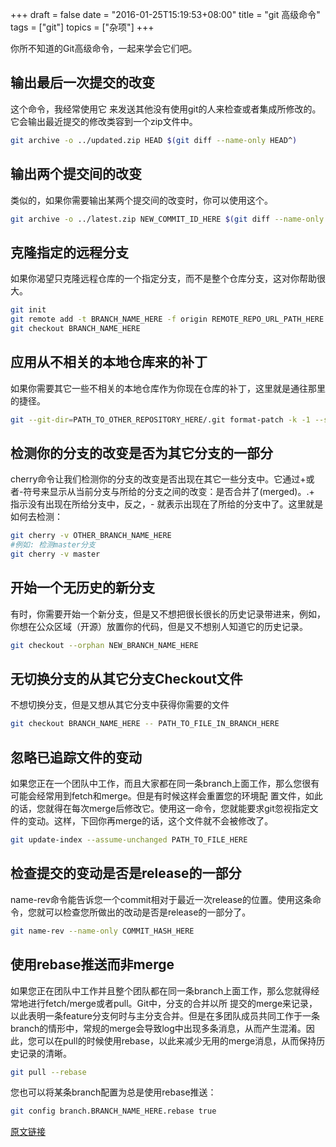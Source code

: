 +++
draft = false
date = "2016-01-25T15:19:53+08:00"
title = "git 高级命令"
tags = ["git"]
topics = ["杂项"]
+++

你所不知道的Git高级命令，一起来学会它们吧。
## 输出最后一次提交的改变
这个命令，我经常使用它 来发送其他没有使用git的人来检查或者集成所修改的。它会输出最近提交的修改类容到一个zip文件中。

```bash
git archive -o ../updated.zip HEAD $(git diff --name-only HEAD^)
```
<!--more-->

## 输出两个提交间的改变
类似的，如果你需要输出某两个提交间的改变时，你可以使用这个。

```bash
git archive -o ../latest.zip NEW_COMMIT_ID_HERE $(git diff --name-only OLD_COMMIT_ID_HERE NEW_COMMIT_ID_HERE)
```

## 克隆指定的远程分支
如果你渴望只克隆远程仓库的一个指定分支，而不是整个仓库分支，这对你帮助很大。

```bash
git init 
git remote add -t BRANCH_NAME_HERE -f origin REMOTE_REPO_URL_PATH_HERE 
git checkout BRANCH_NAME_HERE 
```

## 应用从不相关的本地仓库来的补丁
如果你需要其它一些不相关的本地仓库作为你现在仓库的补丁，这里就是通往那里的捷径。

```bash
git --git-dir=PATH_TO_OTHER_REPOSITORY_HERE/.git format-patch -k -1 --stdout COMMIT_HASH_ID_HERE| git am -3 -k 
```

## 检测你的分支的改变是否为其它分支的一部分
cherry命令让我们检测你的分支的改变是否出现在其它一些分支中。它通过+或者-符号来显示从当前分支与所给的分支之间的改变：是否合并了(merged)。.+ 指示没有出现在所给分支中，反之，- 就表示出现在了所给的分支中了。这里就是如何去检测：

```bash
git cherry -v OTHER_BRANCH_NAME_HERE 
#例如: 检测master分支 
git cherry -v master 
```

## 开始一个无历史的新分支
有时，你需要开始一个新分支，但是又不想把很长很长的历史记录带进来，例如，你想在公众区域（开源）放置你的代码，但是又不想别人知道它的历史记录。

```bash
git checkout --orphan NEW_BRANCH_NAME_HERE
```

## 无切换分支的从其它分支Checkout文件
不想切换分支，但是又想从其它分支中获得你需要的文件

```bash
git checkout BRANCH_NAME_HERE -- PATH_TO_FILE_IN_BRANCH_HERE
```

## 忽略已追踪文件的变动
如果您正在一个团队中工作，而且大家都在同一条branch上面工作，那么您很有可能会经常用到fetch和merge。但是有时候这样会重置您的环境配 置文件，如此的话，您就得在每次merge后修改它。使用这一命令，您就能要求git忽视指定文件的变动。这样，下回你再merge的话，这个文件就不会被修改了。

```bash
git update-index --assume-unchanged PATH_TO_FILE_HERE
```

## 检查提交的变动是否是release的一部分
name-rev命令能告诉您一个commit相对于最近一次release的位置。使用这条命令，您就可以检查您所做出的改动是否是release的一部分了。

```bash
git name-rev --name-only COMMIT_HASH_HERE
```

## 使用rebase推送而非merge
如果您正在团队中工作并且整个团队都在同一条branch上面工作，那么您就得经常地进行fetch/merge或者pull。Git中，分支的合并以所 提交的merge来记录，以此表明一条feature分支何时与主分支合并。但是在多团队成员共同工作于一条branch的情形中，常规的merge会导致log中出现多条消息，从而产生混淆。因此，您可以在pull的时候使用rebase，以此来减少无用的merge消息，从而保持历史记录的清晰。

```bash
git pull --rebase
```

您也可以将某条branch配置为总是使用rebase推送：

```bash
git config branch.BRANCH_NAME_HERE.rebase true
```

[原文链接](http://webdeveloperplus.com/general/10-useful-advanced-git-commands/)